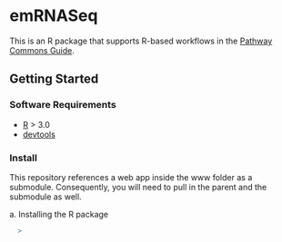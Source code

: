# emRNASeq

This is an R package that supports R-based workflows in the [Pathway Commons Guide]().

## Getting Started

### Software Requirements

- [R](https://cran.r-project.org/) > 3.0
- [devtools](https://cran.r-project.org/web/packages/devtools/index.html)

### Install

This repository references a web app inside the www folder as a submodule. Consequently, you will need to pull in the parent and the submodule as well.

a. Installing the R package

```r
  > 
```
